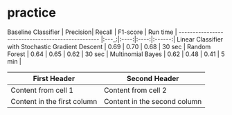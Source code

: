 # practice

Baseline Classifier                                | Precision| Recall | F1-score  | Run time |
-------------------------------------------------  |:---_:|:----:|:----:|:------:|
Linear Classifier with Stochastic Gradient Descent | 0.69 | 0.70 | 0.68 | 30 sec |
Random Forest                                      | 0.64 | 0.65 | 0.62 | 30 sec |
Multinomial Bayes                                  | 0.62 | 0.48 | 0.41 |  5 min |



First Header | Second Header
------------ | -------------
Content from cell 1 | Content from cell 2
Content in the first column | Content in the second column
